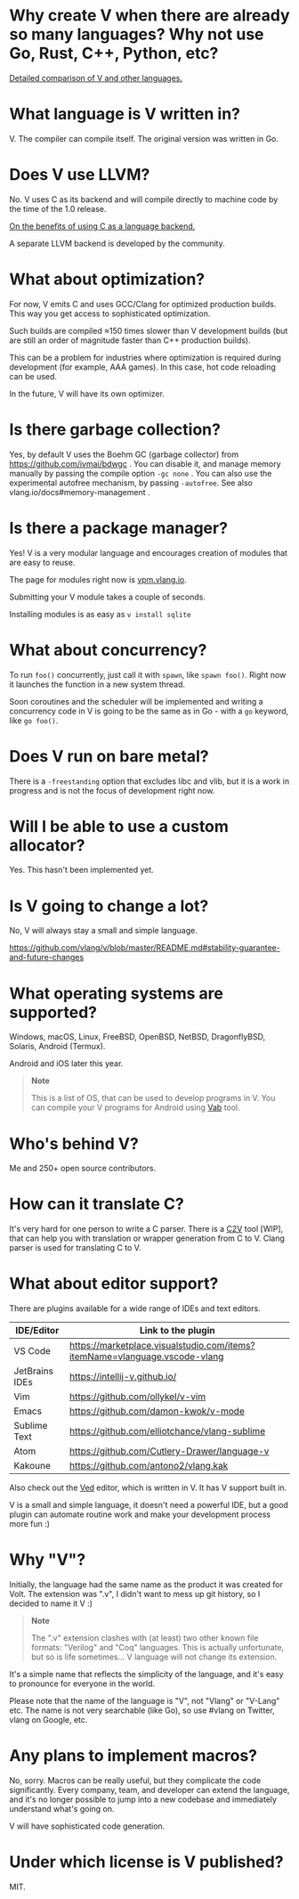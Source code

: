 # Why create V when there are already so many languages? Why not use Go, Rust, C++, Python, etc?

<a href="https://vlang.io/compare" target="_blank">Detailed comparison of V and other languages.</a>

# What language is V written in?

V. The compiler can compile itself. The original version was written in Go.

# Does V use LLVM?

No. V uses C as its backend and will compile directly to machine code by the time of the 1.0 release.

<a href="https://github.com/vlang/v/wiki/On-the-benefits-of-using-C-as-a-language-backend">On the benefits of using C as a language backend.</a>

A separate LLVM backend is developed by the community.

# What about optimization?

For now, V emits C and uses GCC/Clang for optimized production builds. This way you get access to sophisticated optimization.

Such builds are compiled ≈150 times slower than V development builds (but are still an order of magnitude faster than C++ production builds).

This can be a problem for industries where optimization is required during development (for example, AAA games). In this case, hot code reloading can be used.

In the future, V will have its own optimizer.

# Is there garbage collection?

Yes, by default V uses the Boehm GC (garbage collector) from https://github.com/ivmai/bdwgc . You can disable it, and manage memory manually by passing the compile option `-gc none` . You can also use the experimental autofree mechanism, by passing `-autofree`. See also vlang.io/docs#memory-management .

# Is there a package manager?

Yes! V is a very modular language and encourages creation of modules that are easy to reuse.

The page for modules right now is [vpm.vlang.io](https://vpm.vlang.io/).

Submitting your V module takes a couple of seconds.

Installing modules is as easy as `v install sqlite`

# What about concurrency?

To run `foo()` concurrently, just call it with `spawn`, like `spawn foo()`. Right now it launches the function in a new system thread.

Soon coroutines and the scheduler will be implemented and writing a concurrency code in V is going to be the same as in Go - with a `go` keyword, like `go foo()`.

# Does V run on bare metal?

There is a `-freestanding` option that excludes libc and vlib, but it is a work in progress and is not the focus of development right now.

# Will I be able to use a custom allocator?

Yes. This hasn't been implemented yet.

# Is V going to change a lot?

No, V will always stay a small and simple language.

https://github.com/vlang/v/blob/master/README.md#stability-guarantee-and-future-changes

# What operating systems are supported?

Windows, macOS, Linux, FreeBSD, OpenBSD, NetBSD, DragonflyBSD, Solaris, Android (Termux).

Android and iOS later this year.

> **Note**
>
> This is a list of OS, that can be used to develop programs in V.
> You can compile your V programs for Android using [Vab](https://github.com/vlang/vab) tool.

# Who's behind V?

Me and 250+ open source contributors.

# How can it translate C?

It's very hard for one person to write a C parser. There is a [C2V](https://github.com/vlang/c2v) tool [WIP], that can help you with translation or wrapper generation from C to V. Clang parser is used for translating C to V.

# What about editor support?

There are plugins available for a wide range of IDEs and text editors.

| IDE/Editor     | Link to the plugin                                                         |
|----------------|----------------------------------------------------------------------------|
| VS Code        | https://marketplace.visualstudio.com/items?itemName=vlanguage.vscode-vlang |
| JetBrains IDEs | https://intellij-v.github.io/                                              |
| Vim            | https://github.com/ollykel/v-vim                                           |
| Emacs          | https://github.com/damon-kwok/v-mode                                       |
| Sublime Text   | https://github.com/elliotchance/vlang-sublime                              |
| Atom           | https://github.com/Cutlery-Drawer/language-v                               |
| Kakoune        | https://github.com/antono2/vlang.kak                                       |

Also check out the <a href="https://github.com/vlang/ved">Ved</a> editor, which is written in V. It has V support built in.

V is a small and simple language, it doesn't need a powerful IDE, but a good plugin can automate routine work and make your development process more fun :)

# Why "V"?

Initially, the language had the same name as the product it was created for Volt. The extension was ".v", I didn't want to mess up git history, so I decided to name it V :)

> **Note**
>
> The ".v" extension clashes with (at least) two other known file formats: "Verilog" and "Coq" languages.
> This is actually unfortunate, but so is life sometimes... V language will not change its extension.

It's a simple name that reflects the simplicity of the language, and it's easy to pronounce for everyone in the world.

Please note that the name of the language is "V", not "Vlang" or "V-Lang" etc.
The name is not very searchable (like Go), so use #vlang on Twitter, vlang on Google, etc.

# Any plans to implement macros?

No, sorry. Macros can be really useful, but they complicate the code significantly. Every company, team, and developer can extend the language, and it's no longer possible to jump into a new codebase and immediately understand what's going on.

V will have sophisticated code generation.

# Under which license is V published?

MIT.